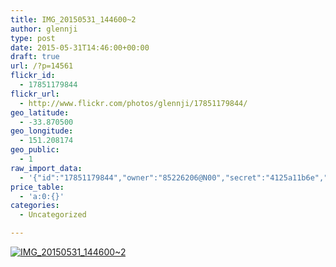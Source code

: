 ```yaml
---
title: IMG_20150531_144600~2
author: glennji
type: post
date: 2015-05-31T14:46:00+00:00
draft: true
url: /?p=14561
flickr_id:
  - 17851179844
flickr_url:
  - http://www.flickr.com/photos/glennji/17851179844/
geo_latitude:
  - -33.870500
geo_longitude:
  - 151.208174
geo_public:
  - 1
raw_import_data:
  - '{"id":"17851179844","owner":"85226206@N00","secret":"4125a11b6e","server":"440","farm":1,"title":"IMG_20150531_144600~2","ispublic":0,"isfriend":0,"isfamily":0,"description":{"_content":""},"dateupload":"1433469356","lastupdate":"1433469360","datetaken":"2015-05-31 14:46:00","datetakengranularity":"0","datetakenunknown":"0","ownername":"glennji","tags":"","machine_tags":"","originalsecret":"8d89a415bd","originalformat":"jpg","latitude":"-33.870500","longitude":"151.208174","accuracy":"16","context":0,"place_id":"xln72MdWULghgrhJ","woeid":"7225613","geo_is_family":0,"geo_is_friend":0,"geo_is_contact":0,"geo_is_public":0,"media":"photo","media_status":"ready","url_o":"https://farm1.staticflickr.com/440/17851179844_8d89a415bd_o.jpg","height_o":"1944","width_o":"1931"}'
price_table:
  - 'a:0:{}'
categories:
  - Uncategorized

---
```

<p class="flickr-image">
  <a href="http://www.flickr.com/photos/glennji/17851179844/" class="flickr-link"><img src="http://i0.wp.com/glennji.com/wp-content/uploads/2015/06/17851179844_8d89a415bd_o.jpg?fit=1024%2C1024" width="" height="" alt="IMG_20150531_144600~2" class="keyring-img" /></a>
</p>

